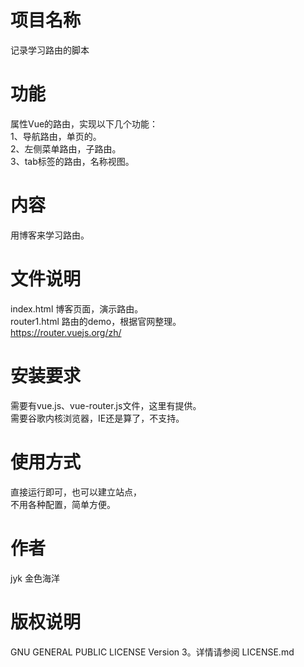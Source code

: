  # 项目名称
记录学习路由的脚本  

# 功能
属性Vue的路由，实现以下几个功能：  
1、导航路由，单页的。  
2、左侧菜单路由，子路由。  
3、tab标签的路由，名称视图。  

# 内容
用博客来学习路由。  
# 文件说明
 index.html 博客页面，演示路由。  
 router1.html 路由的demo，根据官网整理。  
 https://router.vuejs.org/zh/  

# 安装要求
需要有vue.js、vue-router.js文件，这里有提供。  
需要谷歌内核浏览器，IE还是算了，不支持。  
# 使用方式
直接运行即可，也可以建立站点，  
不用各种配置，简单方便。  
  
# 作者
jyk 金色海洋
# 版权说明
GNU GENERAL PUBLIC LICENSE Version 3。详情请参阅 LICENSE.md



